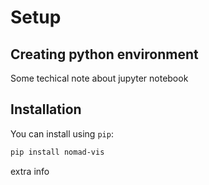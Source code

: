 # Setup


## Creating python environment

Some techical note about jupyter notebook


## Installation

You can install using `pip`:

```bash
pip install nomad-vis
```

extra info

